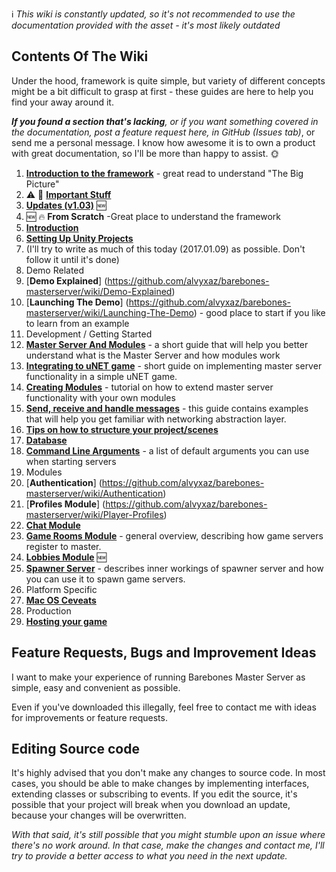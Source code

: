 :information_source: _This wiki is constantly updated, so it's not recommended to use the documentation provided with the asset - it's most likely outdated_

## Contents Of The Wiki

Under the hood, framework is quite simple, but variety of different concepts might be a bit difficult to grasp at first - these guides are here to help you find your away around it.

_**If you found a section that's lacking**, or if you want something covered in the documentation, post a feature request here, in GitHub (Issues tab)_, or send me a personal message. I know how awesome it is to own a product with great documentation, so I'll be more than happy to assist. 🌞 

1. [**Introduction to the framework**](https://github.com/alvyxaz/barebones-masterserver/wiki/Introduction-To-The-Framework) - great read to understand "The Big Picture"
1. ⚠️ 🔴 [**Important Stuff**](https://github.com/alvyxaz/barebones-masterserver/wiki/Important-Stuff)
1. [**Updates (v1.03)**](https://github.com/alvyxaz/barebones-masterserver/wiki/Updates) :new:
1. :new: :fire: **From Scratch** -Great place to understand the framework
 1. [**Introduction**](https://github.com/alvyxaz/barebones-masterserver/wiki/From-Scratch.-Introduction)
 1. [**Setting Up Unity Projects**](https://github.com/alvyxaz/barebones-masterserver/wiki/From-Scratch.-Setting-Up-The-Projects/_edit)
 1. (I'll try to write as much of this today (2017.01.09) as possible. Don't follow it until it's done)
1. Demo Related
 1. [**Demo Explained**] (https://github.com/alvyxaz/barebones-masterserver/wiki/Demo-Explained)
 1. [**Launching The Demo**] (https://github.com/alvyxaz/barebones-masterserver/wiki/Launching-The-Demo) - good place to start if you like to learn from an example
1. Development / Getting Started
 1. [**Master Server And Modules**](https://github.com/alvyxaz/barebones-masterserver/wiki/Master-Server-And-Modules) - a short guide that will help you better understand what is the Master Server and how modules work
 1. [**Integrating to uNET game**](https://github.com/alvyxaz/barebones-masterserver/wiki/Getting-Started) - short guide on implementing master server functionality in a simple uNET game.
 1. [**Creating Modules**](https://github.com/alvyxaz/barebones-masterserver/wiki/Creating-Modules) - tutorial on how to extend master server functionality with your own modules
 1. [**Send, receive and handle messages**](https://github.com/alvyxaz/barebones-masterserver/wiki/Networking-API) - this guide contains examples that will help you get familiar with networking abstraction layer.
 1. [**Tips on how to structure your project/scenes**](https://github.com/alvyxaz/barebones-masterserver/wiki/Project-Structure-Tips)
 1. [**Database**](https://github.com/alvyxaz/barebones-masterserver/wiki/Database)
 1. [**Command Line Arguments**](https://github.com/alvyxaz/barebones-masterserver/wiki/Command-Line-Arguments) - a list of default arguments you can use when starting servers
1. Modules
 1. [**Authentication**] (https://github.com/alvyxaz/barebones-masterserver/wiki/Authentication)
 1. [**Profiles Module**] (https://github.com/alvyxaz/barebones-masterserver/wiki/Player-Profiles)
 1. [**Chat Module**](https://github.com/alvyxaz/barebones-masterserver/wiki/Chat-Module)
 1. [**Game Rooms Module**](https://github.com/alvyxaz/barebones-masterserver/wiki/Game-Servers) - general overview, describing how game servers register to master.
 1. [**Lobbies Module**](https://github.com/alvyxaz/barebones-masterserver/wiki/Lobbies-Module) 🆕 
 1. [**Spawner Server**](https://github.com/alvyxaz/barebones-masterserver/wiki/Spawner-Server) - describes inner workings of spawner server and how you can use it to spawn game servers.
1. Platform Specific
 1. [**Mac OS Ceveats**](https://github.com/alvyxaz/barebones-masterserver/wiki/Mac-OS-Ceveats)
1. Production
 1. [**Hosting your game**](https://github.com/alvyxaz/barebones-masterserver/wiki/Hosting-Your-Game)

## Feature Requests, Bugs and Improvement Ideas

I want to make your experience of running Barebones Master Server as simple, easy and convenient as possible.

Even if you've downloaded this illegally, feel free to contact me with ideas for improvements or feature requests.

## Editing Source code

It's highly advised that you don't make any changes to source code. In most cases, you should be able to make changes by implementing interfaces, extending classes or subscribing to events. If you edit the source, it's possible that your project will break when you download an update, because your changes will be overwritten.

_With that said, it's still possible that you might stumble upon an issue where there's no work around. In that case, make the changes and contact me, I'll try to provide a better access to what you need in the next update._